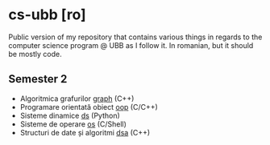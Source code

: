 # cs-ubb [ro]

Public version of my repository that contains various things in regards to the computer science program @ UBB as I follow it. In romanian, but it should be mostly code.

<!-- ## Semester 1 TODO
- Arhitectura sistemelor de calcul [csa](sem1/csa)
- Fundamentele programării [fp](sem1/fp) -->

## Semester 2
- Algoritmica grafurilor [graph](sem2/graph) (C++)
- Programare orientată obiect [oop](sem2/oop) (C/C++)
- Sisteme dinamice [ds](sem2/ds) (Python)
- Sisteme de operare [os](sem2/os) (C/Shell)
- Structuri de date și algoritmi [dsa](sem2/dsa) (C++)